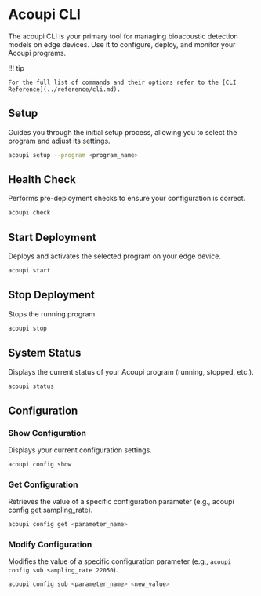 # Acoupi CLI

The acoupi CLI is your primary tool for managing bioacoustic detection models
on edge devices. Use it to configure, deploy, and monitor your Acoupi programs.

!!! tip

    For the full list of commands and their options refer to the [CLI Reference](../reference/cli.md).

## Setup

Guides you through the initial setup process, allowing you to select the program and adjust its settings.

```bash
acoupi setup --program <program_name>
```

## Health Check

Performs pre-deployment checks to ensure your configuration is correct.

```bash
acoupi check
```

## Start Deployment

Deploys and activates the selected program on your edge device.

```bash
acoupi start
```

## Stop Deployment

Stops the running program.

```bash
acoupi stop
```

## System Status

Displays the current status of your Acoupi program (running, stopped, etc.).

```bash
acoupi status
```

## Configuration

### Show Configuration

Displays your current configuration settings.

```bash
acoupi config show
```

### Get Configuration

Retrieves the value of a specific configuration parameter (e.g., acoupi config get sampling_rate).

```bash
acoupi config get <parameter_name>
```

### Modify Configuration

Modifies the value of a specific configuration parameter (e.g., `acoupi config sub sampling_rate 22050`).

```bash
acoupi config sub <parameter_name> <new_value>
```
